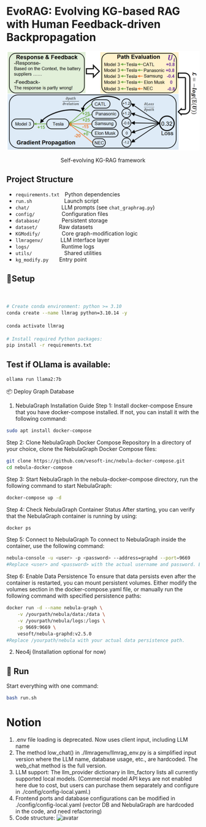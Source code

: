 <!-- <div align="center" style="display: flex; align-items: center; justify-content: center;">
  <img src="./figure/log.png" width="40" height="40" alt="log" style="vertical-align: middle; margin-right: 10px;"/>
  <h2 style="display: inline; vertical-align: middle;">NeutronRAG: Towards Understanding Vector-based RAG and Graph-based RAG</h2>
</div>

<p align="center">
  <img src="./figure/architecture.png" width="300" alt="architecture"/>
</p>
<p align="center">Overall architecture of NeutronRAG</p> -->

# EvoRAG: Evolving KG-based RAG with Human Feedback-driven Backpropagation

<p align="center">
  <img src="./resource/logic.png" width="600" alt="architecture"/>
</p>
<p align="center">Self-evolving KG-RAG framework</p>



## Project Structure
- `requirements.txt` Python dependencies  
- `run.sh`      Launch script  
- `chat/`      LLM prompts (see `chat_graphrag.py`)  
- `config/`     Configuration files  
- `database/`    Persistent storage  
- `dataset/`    Raw datasets  
- `KGModify/`    Core graph-modification logic  
- `llmragenv/`     LLM interface layer  
- `logs/`      Runtime logs  
- `utils/`      Shared utilities  
- `kg_modify.py`  Entry point

## 🔨Setup

```bash


# Create conda environment: python >= 3.10
conda create --name llmrag python=3.10.14 -y

conda activate llmrag

# Install required Python packages:
pip install -r requirements.txt

```

## Test if OLlama is available:
```bash
ollama run llama2:7b
```


📦 Deploy Graph Database
1. NebulaGraph Installation Guide
Step 1: Install docker-compose
Ensure that you have docker-compose installed. If not, you can install it with the following command:

```bash
sudo apt install docker-compose
```
Step 2: Clone NebulaGraph Docker Compose Repository
In a directory of your choice, clone the NebulaGraph Docker Compose files:

```bash
git clone https://github.com/vesoft-inc/nebula-docker-compose.git
cd nebula-docker-compose
```
Step 3: Start NebulaGraph
In the nebula-docker-compose directory, run the following command to start NebulaGraph:

```bash
docker-compose up -d
```
Step 4: Check NebulaGraph Container Status
After starting, you can verify that the NebulaGraph container is running by using:

```bash
docker ps
```
Step 5: Connect to NebulaGraph
To connect to NebulaGraph inside the container, use the following command:

```bash
nebula-console -u <user> -p <password> --address=graphd --port=9669
#Replace <user> and <password> with the actual username and password. Ensure that port 9669 is used for the default configuration.
```
Step 6: Enable Data Persistence
To ensure that data persists even after the container is restarted, you can mount persistent volumes. Either modify the volumes section in the docker-compose.yaml file, or manually run the following command with specified persistence paths:

```bash
docker run -d --name nebula-graph \
    -v /yourpath/nebula/data:/data \
    -v /yourpath/nebula/logs:/logs \
    -p 9669:9669 \
    vesoft/nebula-graphd:v2.5.0
#Replace /yourpath/nebula with your actual data persistence path.
```




2. Neo4j (Installation optional for now)



## 💄 Run  
Start everything with one command:  
```bash
bash run.sh
```

# Notion

1. .env file loading is deprecated. Now uses client input, including LLM name
2. The method low_chat() in ./llmragenv/llmrag_env.py is a simplified input version where the LLM name, database usage, etc., are hardcoded. The web_chat method is the full version.
3. LLM support: The llm_provider dictionary in llm_factory lists all currently supported local models. (Commercial model API keys are not enabled here due to cost, but users can purchase them separately and configure in ./config/config-local.yaml.)
4. Frontend ports and database configurations can be modified in ./config/config-local.yaml (vector DB and NebulaGraph are hardcoded in the code, and need refactoring)
5. Code structure:
![avatar](./resource/codestruc/codestruc.bmp)




